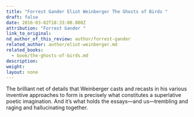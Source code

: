 ```yaml
---
title: "Forrest Gander Eliot Weinberger The Ghosts of Birds "
draft: false
date: 2016-03-02T18:33:00.000Z
attribution: "Forrest Gander "
link_to_original:
nd_author_of_this_review: author/forrest-gander
related_author: author/eliot-weinberger.md
related_books:
  - book/the-ghosts-of-birds.md
description:
weight:
layout: none
---
```

The brilliant net of details that Weinberger casts and recasts in his various inventive approaches to form is precisely what constitutes a superlative poetic imagination. And it’s what holds the essays—and us—trembling and raging and hallucinating together.

